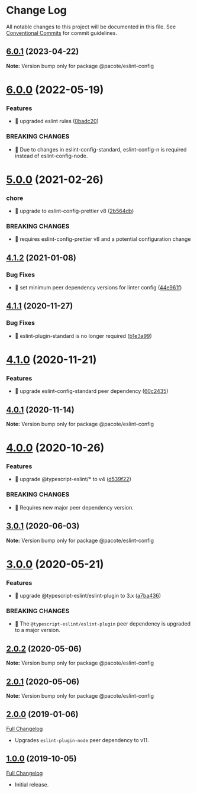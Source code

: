 # Change Log

All notable changes to this project will be documented in this file.
See [Conventional Commits](https://conventionalcommits.org) for commit guidelines.

## [6.0.1](https://github.com/PacoteJS/pacote/compare/@pacote/eslint-config@6.0.0...@pacote/eslint-config@6.0.1) (2023-04-22)

**Note:** Version bump only for package @pacote/eslint-config

# [6.0.0](https://github.com/PacoteJS/pacote/compare/@pacote/eslint-config@5.0.0...@pacote/eslint-config@6.0.0) (2022-05-19)

### Features

- 🎸 upgraded eslint rules ([0badc20](https://github.com/PacoteJS/pacote/commit/0badc200182cf17d296bb5227465efd3549a8b75))

### BREAKING CHANGES

- 🧨 Due to changes in eslint-config-standard, eslint-config-n is required
  instead of eslint-config-node.

# [5.0.0](https://github.com/PacoteJS/pacote/compare/@pacote/eslint-config@4.1.2...@pacote/eslint-config@5.0.0) (2021-02-26)

### chore

- 🤖 upgrade to eslint-config-prettier v8 ([2b564db](https://github.com/PacoteJS/pacote/commit/2b564db7e44fbe2cd6d7cb637d4587c53181486f))

### BREAKING CHANGES

- 🧨 requires eslint-config-prettier v8 and a potential configuration change

## [4.1.2](https://github.com/PacoteJS/pacote/compare/@pacote/eslint-config@4.1.1...@pacote/eslint-config@4.1.2) (2021-01-08)

### Bug Fixes

- 🐛 set minimum peer dependency versions for linter config ([44e961f](https://github.com/PacoteJS/pacote/commit/44e961f138ce2f1a02dfebb03279ee3ad13ee805))

## [4.1.1](https://github.com/PacoteJS/pacote/compare/@pacote/eslint-config@4.1.0...@pacote/eslint-config@4.1.1) (2020-11-27)

### Bug Fixes

- 🐛 eslint-plugin-standard is no longer required ([b1e3a99](https://github.com/PacoteJS/pacote/commit/b1e3a994704a0cbfaebde2fc245cab1d3f7438da))

# [4.1.0](https://github.com/PacoteJS/pacote/compare/@pacote/eslint-config@4.0.1...@pacote/eslint-config@4.1.0) (2020-11-21)

### Features

- 🎸 upgrade eslint-config-standard peer dependency ([60c2435](https://github.com/PacoteJS/pacote/commit/60c2435591e18751d41759b3dc88728dfc33e8f3))

## [4.0.1](https://github.com/PacoteJS/pacote/compare/@pacote/eslint-config@4.0.0...@pacote/eslint-config@4.0.1) (2020-11-14)

**Note:** Version bump only for package @pacote/eslint-config

# [4.0.0](https://github.com/PacoteJS/pacote/compare/@pacote/eslint-config@3.0.1...@pacote/eslint-config@4.0.0) (2020-10-26)

### Features

- 🎸 upgrade @typescript-eslint/\* to v4 ([d539f22](https://github.com/PacoteJS/pacote/commit/d539f22d68e7fe1a3ebbf3121c46667ab336ea67))

### BREAKING CHANGES

- 🧨 Requires new major peer dependency version.

## [3.0.1](https://github.com/PacoteJS/pacote/compare/@pacote/eslint-config@3.0.0...@pacote/eslint-config@3.0.1) (2020-06-03)

**Note:** Version bump only for package @pacote/eslint-config

# [3.0.0](https://github.com/PacoteJS/pacote/compare/@pacote/eslint-config@2.0.2...@pacote/eslint-config@3.0.0) (2020-05-21)

### Features

- 🎸 upgrade @typescript-eslint/eslint-plugin to 3.x ([a7ba436](https://github.com/PacoteJS/pacote/commit/a7ba4365a732cb251d5738c47577ba00e591bf7a))

### BREAKING CHANGES

- 🧨 The `@typescript-eslint/eslint-plugin` peer dependency is upgraded to a
  major version.

## [2.0.2](https://github.com/PacoteJS/pacote/compare/@pacote/eslint-config@2.0.0...@pacote/eslint-config@2.0.2) (2020-05-06)

**Note:** Version bump only for package @pacote/eslint-config

## [2.0.1](https://github.com/PacoteJS/pacote/compare/@pacote/eslint-config@2.0.0...@pacote/eslint-config@2.0.1) (2020-05-06)

**Note:** Version bump only for package @pacote/eslint-config

## [2.0.0](https://github.com/PacoteJS/pacote/tree/@pacote/eslint-config/2.0.0) (2019-01-06)

[Full Changelog](https://github.com/PacoteJS/pacote/compare/@pacote/eslint-config@1.0.4...@pacote/eslint-config@2.0.0)

- Upgrades `eslint-plugin-node` peer dependency to v11.

## [1.0.0](https://github.com/PacoteJS/pacote/tree/@pacote/eslint-config/1.0.0) (2019-10-05)

[Full Changelog](https://github.com/PacoteJS/pacote/compare/@pacote/eslint-config@1.0.0...@pacote/eslint-config@1.0.0)

- Initial release.
